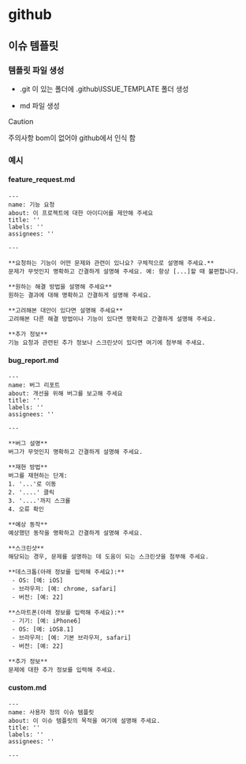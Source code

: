 ﻿# github 

## 이슈 템플릿

### 템플릿 파일 생성

* .git 이 있는 폴더에 .github\ISSUE_TEMPLATE 폴더 생성

* md 파일 생성

> [!CAUTION]
> 주의사항 bom이 없어야 github에서 인식 함


### 예시


#### feature_request.md

```
---
name: 기능 요청
about: 이 프로젝트에 대한 아이디어를 제안해 주세요
title: ''
labels: ''
assignees: ''

---

**요청하는 기능이 어떤 문제와 관련이 있나요? 구체적으로 설명해 주세요.**
문제가 무엇인지 명확하고 간결하게 설명해 주세요. 예: 항상 [...]할 때 불편합니다.

**원하는 해결 방법을 설명해 주세요**
원하는 결과에 대해 명확하고 간결하게 설명해 주세요.

**고려해본 대안이 있다면 설명해 주세요**
고려해본 다른 해결 방법이나 기능이 있다면 명확하고 간결하게 설명해 주세요.

**추가 정보**
기능 요청과 관련된 추가 정보나 스크린샷이 있다면 여기에 첨부해 주세요.

```

#### bug_report.md


```
---
name: 버그 리포트
about: 개선을 위해 버그를 보고해 주세요
title: ''
labels: ''
assignees: ''

---

**버그 설명**
버그가 무엇인지 명확하고 간결하게 설명해 주세요.

**재현 방법**
버그를 재현하는 단계:
1. '...'로 이동
2. '....' 클릭
3. '....'까지 스크롤
4. 오류 확인

**예상 동작**
예상했던 동작을 명확하고 간결하게 설명해 주세요.

**스크린샷**
해당되는 경우, 문제를 설명하는 데 도움이 되는 스크린샷을 첨부해 주세요.

**데스크톱(아래 정보를 입력해 주세요):**
 - OS: [예: iOS]
 - 브라우저: [예: chrome, safari]
 - 버전: [예: 22]

**스마트폰(아래 정보를 입력해 주세요):**
 - 기기: [예: iPhone6]
 - OS: [예: iOS8.1]
 - 브라우저: [예: 기본 브라우저, safari]
 - 버전: [예: 22]

**추가 정보**
문제에 대한 추가 정보를 입력해 주세요.

```





#### custom.md


```
---
name: 사용자 정의 이슈 템플릿
about: 이 이슈 템플릿의 목적을 여기에 설명해 주세요.
title: ''
labels: ''
assignees: ''

---

```



